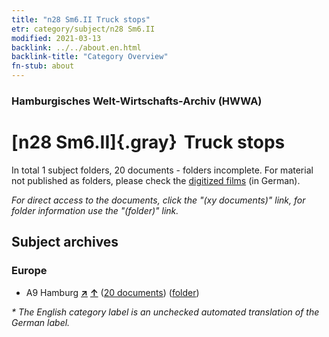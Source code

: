 ```yaml
---
title: "n28 Sm6.II Truck stops"
etr: category/subject/n28 Sm6.II
modified: 2021-03-13
backlink: ../../about.en.html
backlink-title: "Category Overview"
fn-stub: about
---
```


### Hamburgisches Welt-Wirtschafts-Archiv (HWWA)
# [n28 Sm6.II]{.gray}&#8201; Truck stops&#160; 





In total 1 subject folders, 20 documents - folders incomplete.
For material not published as folders, please check the [digitized films](/film/h1_sh) (in German).

_For direct access to the documents, click the "(xy documents)" link, for folder information use the "(folder)" link._

## Subject archives



### Europe

- A9 Hamburg [**&nearr;**](../../../geo/i/140905/about.en.html "Hamburg (all folders)") [**&uarr;**](../../../geo/about.en.html#A9 "Country category system") (<a href="https://pm20.zbw.eu/dfgview/sh/140905,197821" title="about: Hamburg : Truck stops" target="_blank">20 documents</a>) ([folder](../../../../folder/sh/1409xx/140905/1978xx/197821/about.en.html))


_* The English category label is an unchecked automated translation of the German label._

